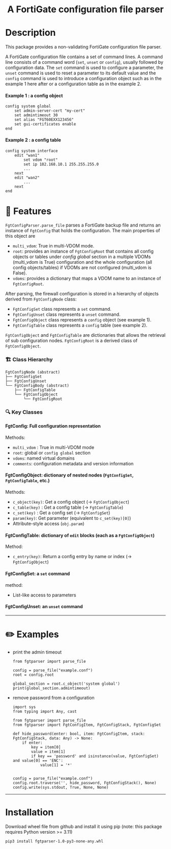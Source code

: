 <h1 align="center">A FortiGate configuration file parser</h1>

# Description
This package provides a non-validating FortiGate configuration file parser. 

A FortiGate configuration file contains a set of command lines. A command line 
consists of a command word (`set`, `unset` or `config`), usually followed by 
configuration data.  The `set` command is used to configure a parameter, 
the `unset` command is used to reset a parameter to its default value and the
`config` command is used to introduce a configuration object such as in the 
example 1 here after or a configuration table as in the example 2.
#### Example 1 : a config object
    config system global
        set admin-server-cert "my-cert"
        set admintimeout 30
        set alias "FGT60EXX123456"
        set gui-certificates enable
    end
#### Example 2 : a config table
    config system interface
        edit "wan1"
            set vdom "root"
            set ip 182.168.10.1 255.255.255.0
            ...
        next
        edit "wan2"
            ...
        next
    end

# 🧩 Features
`FgtConfigParser.parse_file` parses a FortiGate backup file and returns 
an instance of `FgtConfig` that holds the configuration.  The main 
properties of this object are
- `multi_vdom`: True in multi-VDOM mode.
- `root`: provides an instance of `FgtConfigRoot` that contains all config 
objects or tables under *config global* section in a multiple VDOMs 
(multi_vdom is True) configuration and the whole configuration (all config 
objects/tables) if VDOMs are not configured (multi_vdom is False).
- `vdoms`: provides a dictionary that maps a VDOM name to an instance of 
`FgtConfigRoot`.

After parsing, the firewall configuration is stored in a hierarchy of objects 
derived from `FgtConfigNode` class:
- `FgtConfigSet` class represents a `set` command. 
- `FgtConfigUnset` class represents a `unset` command.
- `FgtConfigObject` class represents a `config` object (see example 1).
- `FgtConfigTable` class represents a `config` table (see example 2).

`FgtConfigObject` and `FgtConfigTable` are dictionaries that allows the 
retrieval of sub configuration nodes.  `FgtConfigRoot` is a derived class of `FgtConfigObject`.


### 🏗 Class Hierarchy

```text
FgtConfigNode (abstract)
├── FgtConfigSet
├── FgtConfigUnset
└── FgtConfigBody (abstract)
    ├── FgtConfigTable
    └── FgtConfigObject
        └── FgtConfigRoot
```

### 🔍 Key Classes

#### FgtConfig: Full configuration representation 
Methods:
- `multi_vdom` : True in multi-VDOM mode 
- `root`: global or `config global` section
- `vdoms`: named virtual domains
- `comments`: configuration metadata and version information

#### FgtConfigObject: dictionary of nested nodes (`FgtConfigSet`, `FgtConfigTable`, etc.)
Methods:
- `c_object(key)`: Get a config object (→ `FgtConfigObject`)
- `c_table(key)` : Get a config table (→ `FgtConfigTable`)
- `c_set(key)` : Get a config set (→ `FgtConfigSet`)  
- `param(key)`: Get parameter (equivalent to `c_set(key)[0]`)
- Attribute-style access (`obj.param`)

#### FgtConfigTable: dictionary of `edit` blocks (each as a `FgtConfigObject`)
Method:
  - `c_entry(key)`: Return a config entry by name or index (→ `FgtConfigObject`)

#### FgtConfigSet: a `set` command
method:
- List-like access to parameters

#### FgtConfigUnset: an `unset` command

---

# ✏️ Examples

- print the admin timeout
  ```
  from fgtparser import parse_file
  
  config = parse_file("example.conf")
  root = config.root
  
  global_section = root.c_object('system global')
  print(global_section.admintimeout)
  ```

- remove password from a configuration
  ```
  import sys
  from typing import Any, cast
  
  from fgtparser import parse_file
  from fgtparser import FgtConfigItem, FgtConfigStack, FgtConfigSet
   
  def hide_password(enter: bool, item: FgtConfigItem, stack: FgtConfigStack, data: Any) -> None:
      if enter:
          key = item[0]
          value = item[1]
          if key == 'password' and isinstance(value, FgtConfigSet) and value[0] == 'ENC':
              value[1] = '*'

   
  config = parse_file("example.conf")
  config.root.traverse('', hide_password, FgtConfigStack(), None)
  config.write(sys.stdout, True, None, None)
  ```

___
# Installation
Download wheel file from github and install it using pip (note: this package requires Python version >= 3.11) 

```
pip3 install fgtparser-1.0-py3-none-any.whl
```
